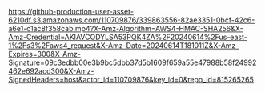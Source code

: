 https://github-production-user-asset-6210df.s3.amazonaws.com/110709876/339863556-82ae3351-0bcf-42c6-a6e1-c1ac8f358cab.mp4?X-Amz-Algorithm=AWS4-HMAC-SHA256&X-Amz-Credential=AKIAVCODYLSA53PQK4ZA%2F20240614%2Fus-east-1%2Fs3%2Faws4_request&X-Amz-Date=20240614T181011Z&X-Amz-Expires=300&X-Amz-Signature=09c3edbb00e3b9bc5dbb37d5b1609f659a55e47988b58f24992462e692acd300&X-Amz-SignedHeaders=host&actor_id=110709876&key_id=0&repo_id=815265265
